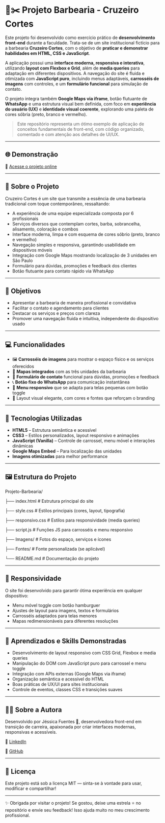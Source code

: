 # 💈✂️ Projeto Barbearia - Cruzeiro Cortes

Este projeto foi desenvolvido como exercício prático de **desenvolvimento front-end** durante a faculdade. Trata-se de um site institucional fictício para a barbearia **Cruzeiro Cortes**, com o objetivo de **praticar e demonstrar habilidades em HTML, CSS e JavaScript**.

A aplicação possui uma **interface moderna, responsiva e interativa**, utilizando **layout com Flexbox e Grid**, além de **media queries** para adaptação em diferentes dispositivos. A navegação do site é fluida e otimizada com **JavaScript puro**, incluindo menus adaptáveis, **carrosséis de imagens** com controles, e um **formulário funcional** para simulação de contato.

O projeto integra também **Google Maps via iframe**, botão flutuante de **WhatsApp** e uma estrutura visual bem definida, com foco em **experiência do usuário (UX)** e **identidade visual coerente**, explorando uma paleta de cores sóbria (preto, branco e vermelho).

> Este repositório representa um ótimo exemplo de aplicação de conceitos fundamentais de front-end, com código organizado, comentado e com atenção aos detalhes de UI/UX.

---

## 🌐 Demonstração
🔗 [Acesse o projeto online](https://jessica-fuentess.github.io/Site-Barbearia/)

---

## 🌟 Sobre o Projeto

Cruzeiro Cortes é um site que transmite a essência de uma barbearia tradicional com toque contemporâneo, ressaltando:

- A experiência de uma equipe especializada composta por 6 profissionais  
- Serviços diversos que contemplam cortes, barba, sobrancelha, alisamento, coloração e combos  
- Interface moderna, limpa e com esquema de cores sóbrio (preto, branco e vermelho)  
- Navegação simples e responsiva, garantindo usabilidade em dispositivos móveis  
- Integração com Google Maps mostrando localização de 3 unidades em São Paulo  
- Formulário para dúvidas, promoções e feedback dos clientes  
- Botão flutuante para contato rápido via WhatsApp  

---

## 🎯 Objetivos

- Apresentar a barbearia de maneira profissional e convidativa  
- Facilitar o contato e agendamento para clientes  
- Destacar os serviços e preços com clareza  
- Promover uma navegação fluida e intuitiva, independente do dispositivo usado  

---

## 💻 Funcionalidades

- 🖼️ **Carrosséis de imagens** para mostrar o espaço físico e os serviços oferecidos  
- 📍 **Mapas integrados** com as três unidades da barbearia  
- 📝 **Formulário de contato** funcional para dúvidas, promoções e feedback  
- 📞 **Botão fixo do WhatsApp** para comunicação instantânea  
- 📱 **Menu responsivo** que se adapta para telas pequenas com botão toggle  
- 🎨 Layout visual elegante, com cores e fontes que reforçam o branding  

---

## 🧰 Tecnologias Utilizadas

- **HTML5** – Estrutura semântica e acessível  
- **CSS3** – Estilos personalizados, layout responsivo e animações  
- **JavaScript (Vanilla)** – Controle de carrossel, menu móvel e interações dinâmicas  
- **Google Maps Embed** – Para localização das unidades  
- **Imagens otimizadas** para melhor performance  

---

## 🖼️ Estrutura do Projeto

Projeto-Barbearia/

├── index.html # Estrutura principal do site

├── style.css # Estilos principais (cores, layout, tipografia)

├── responsivo.css # Estilos para responsividade (media queries)

├── script.js # Funções JS para carrosséis e menu responsivo

├── Imagens/ # Fotos do espaço, serviços e ícones

├── Fontes/ # Fonte personalizada (se aplicável)

└── README.md # Documentação do projeto

---

## 📱 Responsividade

O site foi desenvolvido para garantir ótima experiência em qualquer dispositivo:

- Menu móvel toggle com botão hamburguer  
- Ajustes de layout para imagens, textos e formulários  
- Carrosséis adaptados para telas menores  
- Mapas redimensionáveis para diferentes resoluções  

---

## 🧠 Aprendizados e Skills Demonstradas

- Desenvolvimento de layout responsivo com CSS Grid, Flexbox e media queries  
- Manipulação do DOM com JavaScript puro para carrossel e menu toggle  
- Integração com APIs externas (Google Maps via iframe)  
- Organização semântica e acessível do HTML  
- Boas práticas de UX/UI para sites institucionais  
- Controle de eventos, classes CSS e transições suaves  

---

## 👩‍💻 Sobre a Autora

Desenvolvido por Jéssica Fuentes 💜, desenvolvedora front-end em transição de carreira, apaixonada por criar interfaces modernas, responsivas e acessíveis.

🔗 [LinkedIn](https://www.linkedin.com/in/j%C3%A9ssica-fuentes/)

🔗 [GitHub](https://github.com/Jessica-Fuentess) 

---

## 📄 Licença

Este projeto está sob a licença MIT — sinta-se à vontade para usar, modificar e compartilhar!

---

✨ Obrigada por visitar o projeto! Se gostou, deixe uma estrela ⭐ no repositório e envie seu feedback! Isso ajuda muito no meu crescimento profissional.
